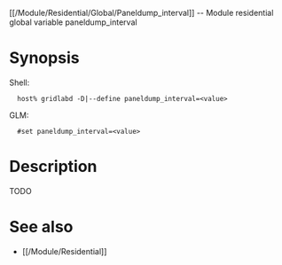 [[/Module/Residential/Global/Paneldump_interval]] -- Module residential global variable paneldump_interval

# Synopsis
Shell:
~~~
  host% gridlabd -D|--define paneldump_interval=<value>
~~~
GLM:
~~~
  #set paneldump_interval=<value>
~~~

# Description

TODO

# See also
* [[/Module/Residential]]
